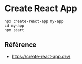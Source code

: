 # Create React App

````shell
npx create-react-app my-app
cd my-app
npm start
````

## Référence 

- https://create-react-app.dev/